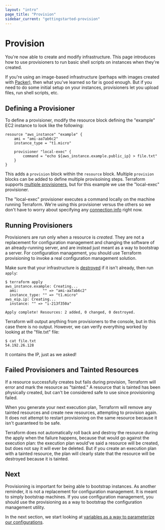 ```yaml
---
layout: "intro"
page_title: "Provision"
sidebar_current: "gettingstarted-provision"
---
```


# Provision

You're now able to create and modify infrastructure. This page
introduces how to use provisioners to run basic shell scripts on
instances when they're created.

If you're using an image-based infrastructure (perhaps with images
created with [Packer](http://www.packer.io)), then what you've
learned so far is good enough. But if you need to do some initial
setup on your instances, provisioners let you upload files,
run shell scripts, etc.

## Defining a Provisioner

To define a provisioner, modify the resource block defining the
"example" EC2 instance to look like the following:

```
resource "aws_instance" "example" {
	ami = "ami-aa7ab6c2"
	instance_type = "t1.micro"

	provisioner "local-exec" {
		command = "echo ${aws_instance.example.public_ip} > file.txt"
	}
}
```

This adds a `provision` block within the `resource` block. Multiple
`provision` blocks can be added to define multiple provisoining steps.
Terraform supports
[multiple provisioners](/docs/provisioners/index.html),
but for this example we use the "local-exec" provisioner.

The "local-exec" provisioner executes a command locally on the machine
running Terraform. We're using this provisioner versus the others so
we don't have to worry about specifying any
[connection info](/docs/provisioners/connection.html) right now.

## Running Provisioners

Provisioners are run only when a resource is _created_. They
are not a replacement for configuration management and changing
the software of an already-running server, and are instead just
meant as a way to bootstrap a server. For configuration management,
you should use Terraform provisioning to invoke a real configuration
management solution.

Make sure that your infrastructure is
[destroyed](/intro/getting-started/destroy.html) if it isn't already,
then run `apply`:

```
$ terraform apply
aws_instance.example: Creating...
  ami:           "" => "ami-aa7ab6c2"
  instance_type: "" => "t1.micro"
aws_eip.ip: Creating...
  instance: "" => "i-213f350a"

Apply complete! Resources: 2 added, 0 changed, 0 destroyed.
```

Terraform will output anything from provisioners to the console,
but in this case there is no output. However, we can verify
everything worked by looking at the "file.txt" file:

```
$ cat file.txt
54.192.26.128
```

It contains the IP, just as we asked!

## Failed Provisioners and Tainted Resources

If a resource successfully creates but fails during provision,
Terraform will error and mark the resource as "tainted." A
resource that is tainted has been physically created, but can't
be considered safe to use since provisioning failed.

When you generate your next execution plan, Terraform will remove
any tainted resources and create new resources, attempting to
provision again. It does not attempt to restart provisioning on the
same resource because it isn't guaranteed to be safe.

Terraform does not automatically roll back and destroy the resource
during the apply when the failure happens, because that would go
against the execution plan: the execution plan would've said a
resource will be created, but does not say it will ever be deleted.
But if you create an execution plan with a tainted resource, the
plan will clearly state that the resource will be destroyed because
it is tainted.

## Next

Provisioning is important for being able to bootstrap instances.
As another reminder, it is not a replacement for configuration
management. It is meant to simply bootstrap machines. If you use
configuration management, you should use the provisioning as a way
to bootstrap the configuration management utility.

In the next section, we start looking at [variables as a way to
parameterize our configurations](/intro/getting-started/variables.html).
